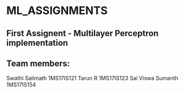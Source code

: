 # ML_ASSIGNMENTS
## First Assignent - Multilayer Perceptron implementation 
## Team members:
Swathi Salimath 1MS17IS121
Tarun R 1MS17IS123
Sai Viswa Sumanth 1MS17IS154
